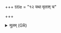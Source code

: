 +++
title = "१२ यथा मृताश् च"

+++
<details><summary>मूलम् (GR)</summary>

यथा मृताश् च जीवाश् च-  
-अस्मिंल् लोके व्योकसः ।  
एवेमौ दम्पती स्ताम्  
अस्मिंल् लोके व्योकसौ ॥
</details>